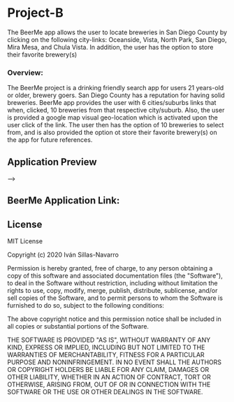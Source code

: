 # Project-B
The BeerMe app allows the user to locate breweries in San Diego County by clicking on the following city-links: Oceanside, Vista, North Park, San Diego, Mira Mesa, and Chula Vista. 
In addition, the user has the option to store their favorite brewery(s)

### Overview:
The BeerMe project is a drinking friendly search app for users 21 years-old or older, brewery goers. 
San Diego County has a reputation for having solid breweries.
BeerMe app provides the user with 6 cities/suburbs  links that when, clicked, 10 breweries from that respective city/suburb. 
Also, the user is provided a google map visual geo-location which is activated upon the user click of the link. 
The user then has the option of 10 breweries to select from, and is also provided the option ot store their favorite brewery(s) on the app for future references. 



<!-- ## Wireframe - rough draft

The following is our first version of a rough draft wireframe:

![rough draft](./Assets/wireframe01.png)
 -->

## Application Preview 

<!-- ![BeerMe App](png)
 --> -->

 ## BeerMe Application Link:
 <!-- Add the browser link here -->


 ## License 

 MIT License

Copyright (c) 2020  Iván Sillas-Navarro

Permission is hereby granted, free of charge, to any person obtaining a copy
of this software and associated documentation files (the "Software"), to deal
in the Software without restriction, including without limitation the rights
to use, copy, modify, merge, publish, distribute, sublicense, and/or sell
copies of the Software, and to permit persons to whom the Software is
furnished to do so, subject to the following conditions:

The above copyright notice and this permission notice shall be included in all
copies or substantial portions of the Software.

THE SOFTWARE IS PROVIDED "AS IS", WITHOUT WARRANTY OF ANY KIND, EXPRESS OR
IMPLIED, INCLUDING BUT NOT LIMITED TO THE WARRANTIES OF MERCHANTABILITY,
FITNESS FOR A PARTICULAR PURPOSE AND NONINFRINGEMENT. IN NO EVENT SHALL THE
AUTHORS OR COPYRIGHT HOLDERS BE LIABLE FOR ANY CLAIM, DAMAGES OR OTHER
LIABILITY, WHETHER IN AN ACTION OF CONTRACT, TORT OR OTHERWISE, ARISING FROM,
OUT OF OR IN CONNECTION WITH THE SOFTWARE OR THE USE OR OTHER DEALINGS IN THE
SOFTWARE.
